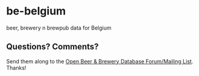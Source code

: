 # be-belgium

beer, brewery n brewpub data for Belgium


## Questions? Comments?

Send them along to the
[Open Beer & Brewery Database Forum/Mailing List](http://groups.google.com/group/beerdb).
Thanks!

